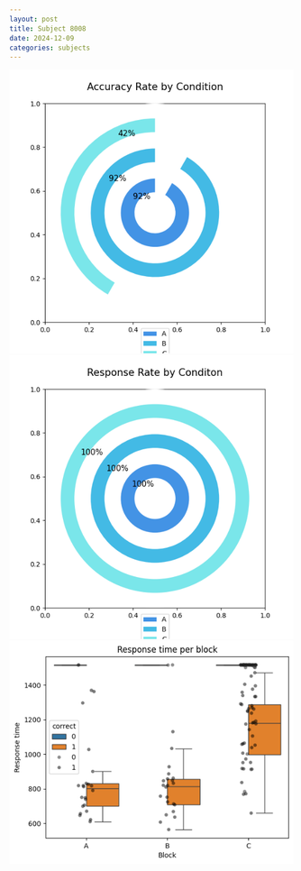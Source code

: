 ```yaml
---
layout: post
title: Subject 8008
date: 2024-12-09
categories: subjects
---
```


![](data/8008/run-5/8008_accuracy_rate.png)
![](data/8008/run-5/8008_response_rate.png)
![](data/8008/run-5/8008_rt.png)
